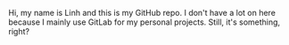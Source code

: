 Hi, my name is Linh and this is my GitHub repo.
I don't have a lot on here because I mainly use GitLab for my personal projects. 
Still, it's something, right?
